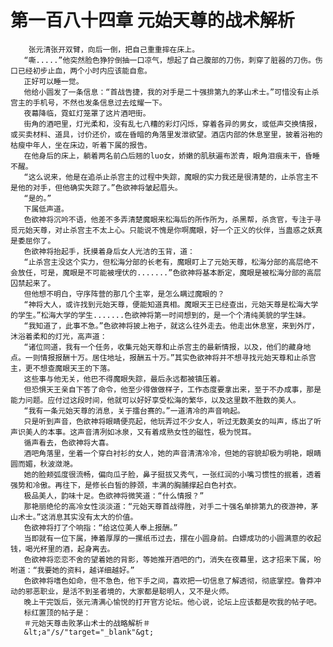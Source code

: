 # 第一百八十四章 元始天尊的战术解析
        张元清张开双臂，向后一倒，把自己重重摔在床上。
       “嘶.....”他突然脸色狰狞倒抽一口凉气，想起了自己腹部的刀伤，刺穿了脏器的刀伤。伤口已经初步止血，两个小时内应该能自愈。
       正好可以睡一觉。
       他给小圆发了一条信息：“首战告捷，我的对手是二十强排第九的茅山术士。”可惜没有止杀宫主的手机号，不然也发条信息过去炫耀一下。
       夜幕降临，霓虹灯笼罩了这片酒吧街。
       街角的酒吧里，灯光柔和，没有乱七八糟的彩灯闪烁，穿着各异的男女，或低声交换情报，或买卖材料、道具，讨价还价，或在昏暗的角落里发泄欲望。酒店内部的休息室里，披着浴袍的枯瘦中年人，坐在床边，听着下属的报告。
       在他身后的床上，躺着两名前凸后翘的luo女，娇嫩的肌肤遍布淤青，眼角泪痕未干，昏睡不醒。
       “这么说来，他是在追杀止杀宫主的过程中失踪，魔眼的实力我还是很清楚的，止杀宫主不是他的对手，但他确实失踪了。”色欲神将皱起眉头。
       “是的。”
       下属低声道。
       色欲神将沉吟不语，他差不多弄清楚魔眼来松海后的所作所为，杀黑帮，杀贪官，专注于寻觅元始天尊，对止杀宫主不太上心。只能说不愧是你啊魔眼，好一个正义的伙伴，当蛊惑之妖真是委屈你了。
       色欲神将抬起手，抚摸着身后女人光洁的玉背，道：
       “止杀宫主没这个实力，但松海分部的长老有，魔眼盯上了元始天尊，松海分部的高层绝不会放任，可是，魔眼是不可能被埋伏的.......”色欲神将基本断定，魔眼是被松海分部的高层囚禁起来了。
       但他想不明白，守序阵营的那几个主宰，是怎么瞒过魔眼的？
       “神将大人，或许找到元始天尊，便能知道真相。魔眼天王已经查出，元始天尊是松海大学的学生。”松海大学的学生.......色欲神将第一时间想到的，是一个个清纯美貌的学生妹。
       “我知道了，此事不急。”色欲神将披上袍子，就这么往外走去。他走出休息室，来到外厅，沐浴着柔和的灯光，高声道：
       “诸位同道，我有一个任务，收集元始天尊和止杀宫主的最新情报，以及，他们的藏身地点。一则情报报酬十万。居住地址，报酬五十万。”其实色欲神将并不想寻找元始天尊和止杀宫主，更不想查魔眼天王的下落。
       这些事与他无关，他巴不得魔眼失踪，最后永远都被镇压着。
       但恐惧天王亲自下答了命令，他至少得做做样子，工作态度要拿出来，至于不办成事，那是能力问题。应付过这段时间，他就可以好好享受松海的繁华，以及这里数不胜数的美人。
       “我有一条元始天尊的消息，关于擂台赛的。”一道清冷的声音响起。
       只是听到声音，色欲神将眼睛便亮起，他玩弄过不少女人，听过无数美女的叫声，练出了听声识美人的本事。这声音清冽如冰泉，又有着成熟女性的磁性，极为悦耳。
       循声看去，色欲神将大喜。
       酒吧角落里，坐着一个穿白衬衫的女人，她的声音清清冷冷，但她的容貌却极为明艳，眼睛圆而媚，秋波潋滟。
       她的脸颊弧度很流畅，偏向瓜子脸，鼻子挺拔又秀气，一张红润的小嘴习惯性的抿着，透着强势和冷傲。再往下，是修长白皙的脖颈，丰满的胸脯撑起白色衬衣。
       极品美人，韵味十足。色欲神将微笑道：“什么情报？”
       那艳丽绝伦的高冷女性淡淡道：“元始天尊首战得胜，对手二十强名单排第九的夜游神，茅山术士。”这消息其实没有太大的价值。
       色欲神将打了个响指：“给这位美人奉上报酬。”
       当即就有一位下属，捧着厚厚的一摞纸币过去，摆在小圆身前。白嫖成功的小圆满意的收起钱，喝光杯里的酒，起身离去。
       色欲神将恋恋不舍的望着她的背影，等她推开酒吧的门，消失在夜幕里，这才招来下属，吩咐道：“我要她的资料，越详细越好。”
       色欲神将嗜色如命，但不急色，他下手之间，喜欢把一切信息了解透彻，彻底掌控。鲁莽冲动的邪恶职业，是活不到圣者境的，大家都是聪明人，又不是火师。
       晚上干完饭后，张元清满心愉悦的打开官方论坛。他心说，论坛上应该都是吹我的帖子吧。
       标红置顶的帖子是：
       ＃元始天尊击败茅山术士的战略解析＃
       &lt;a"/s/"target="_blank"&gt;